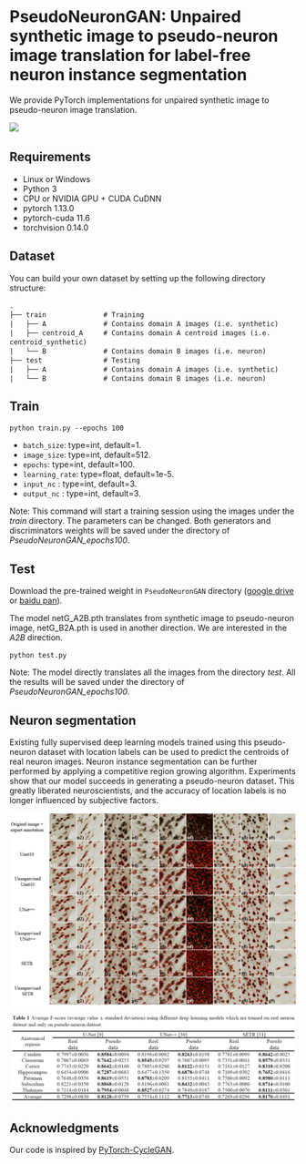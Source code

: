 # PseudoNeuronGAN: Unpaired synthetic image to pseudo-neuron image translation for label-free neuron instance segmentation

We provide PyTorch implementations for unpaired synthetic image to pseudo-neuron image translation.

![](images/results.png)

## Requirements
- Linux or Windows
- Python 3
- CPU or NVIDIA GPU + CUDA CuDNN
- pytorch 1.13.0
- pytorch-cuda 11.6
- torchvision 0.14.0


## Dataset

You can build your own dataset by setting up the following directory structure:

    .
    ├── train              # Training
    |   ├── A              # Contains domain A images (i.e. synthetic)
    |   ├── centroid_A     # Contains domain A centroid images (i.e. centroid_synthetic)
    |   └── B              # Contains domain B images (i.e. neuron)
    ├── test               # Testing
    |   ├── A              # Contains domain A images (i.e. synthetic)
    |   └── B              # Contains domain B images (i.e. neuron)


## Train

```
python train.py --epochs 100
``` 

* `batch_size`: type=int, default=1.
* `image_size`: type=int, default=512.
* `epochs`: type=int, default=100.
* `learning_rate`: type=float, default=1e-5.
* `input_nc` : type=int, default=3.
* `output_nc` : type=int, default=3.


Note: 
This command will start a training session using the images under the *train* directory. The parameters can be changed. Both generators and discriminators weights will be saved under the directory of *PseudoNeuronGAN_epochs100*. 


## Test

Download the pre-trained weight in ```PseudoNeuronGAN``` directory ([google drive](https://drive.google.com/drive/folders/1GXTtzxTRgQFbyTmU1dh0n_Tkxj1Txori?usp=drive_link) or [baidu pan](https://pan.baidu.com/s/1VaocTBdpDhHUEEtN1XSrhg?pwd=mrjq)).

The model netG_A2B.pth translates from synthetic image to pseudo-neuron image, netG_B2A.pth is used in another direction. We are interested in the *A2B* direction.

```
python test.py 
``` 

Note: 
The model directly translates all the images from the directory *test*. All the results will be saved under the directory of *PseudoNeuronGAN_epochs100*. 


## Neuron segmentation

Existing fully supervised deep learning models trained using this pseudo-neuron dataset with location labels can be used to predict the centroids of real neuron images. Neuron instance segmentation can be further performed by applying a competitive region growing algorithm. Experiments show that our model succeeds in generating a pseudo-neuron dataset. This greatly liberated neuroscientists, and the accuracy of location labels is no longer influenced by subjective factors. 

![](images/segmentation.png)

![](images/F-score.png)

## Acknowledgments
Our code is inspired by [PyTorch-CycleGAN](https://github.com/aitorzip/PyTorch-CycleGAN).
